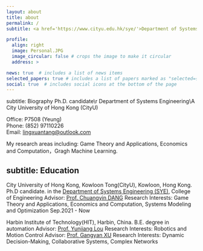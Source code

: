 ```yaml
---
layout: about
title: about
permalink: /
subtitle: <a href='https://www.cityu.edu.hk/sye/'>Department of Systems Engineering, City University of Hong Kong</a>, Kowloon Tong, Kowloon, Hong Kong.

profile:
  align: right
  image: Personal.JPG
  image_circular: false # crops the image to make it circular
  address: >

news: true  # includes a list of news items
selected_papers: true # includes a list of papers marked as "selected={true}"
social: true  # includes social icons at the bottom of the page
---
```

subtitle: Biography
Ph.D. candidate\r
Department of Systems Engineering\A
City University of Hong Kong (CityU)

Office: P7508 (Yeung)<br>
Phone: (852) 97110226  
Email: lingxuantang@outlook.com

My research areas including:
Game Theory and Applications, Economics and Computation，Gragh Machine Learning.

subtitle: Education
---
City University of Hong Kong, Kowloon Tong(CityU), Kowloon, Hong Kong.
Ph.D candidate. in the <a href='https://www.cityu.edu.hk/sye/'>Department of Systems Engineering (SYE)</a>, College of Engineering
Advisor: [Prof. Chuangyin DANG](https://www.cityu.edu.hk/adse/mecdang.htm)
Research Interests: Game Theory and Applications, Economics and Computation, Systems Modeling and Optimization
Sep.2021 - Now

Harbin Institute of Technology(HIT), Harbin, China.
B.E. degree in automation
Advisor: [Prof. Yunjiang Lou](https://faculty.hitsz.edu.cn/louyunjiang)
Research Interests: Robotics and Motion Control
Advisor: [Prof. Gangyan XU](http://xugangyan.cn/)
Research Interests: Dynamic Decision-Making, Collaborative Systems, Complex Networks
